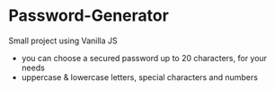 # Password-Generator
Small project using Vanilla JS
 - you can choose a secured password up to 20 characters, for your needs
 - uppercase & lowercase letters, special characters and numbers
 
